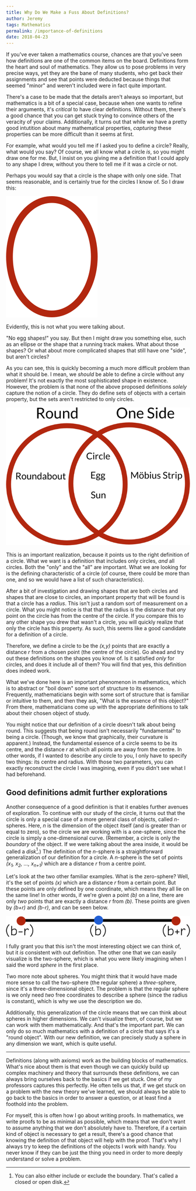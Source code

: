 ```yaml
---
title: Why Do We Make a Fuss About Definitions?
author: Jeremy
tags: Mathematics
permalink: /importance-of-definitions
date: 2018-04-23
---
```


If you've ever taken a mathematics course, chances are that you've seen how definitions are one of the common items on the board. Definitions form the heart and soul of mathematics. They allow us to pose problems in very precise ways, yet they are the bane of many students, who get back their assignments and see that points were deducted because things that seemed "minor" and weren't included were in fact quite important.

There's a case to be made that the details aren't always so important, but mathematics is a bit of a special case, because when one wants to refine their arguments, it's *critical* to have clear definitions. Without them, there's a good chance that you can get stuck trying to convince others of the veracity of your claims. Additionally, it turns out that while we have a pretty good intutition about many mathematical properties, *capturing* these properties can be more difficult than it seems at first.

For example, what would you tell me if I asked you to define a circle? Really, what would you say? Of course, we all know what a circle *is*, so you might draw one for me. But, I insist on you giving me a definition that I could apply to any shape I drew, without you there to tell me if it was a circle or not.

Perhaps you would say that a circle is the shape with only one side. That seems reasonable, and is certainly true for the circles I know of. So I draw this:

![](/images/fakeCircle.png)

Evidently, this is not what you were talking about.

"No egg shapes!" you say. But then I might draw you something else, such as an ellipse or the shape that a running track makes. What about those shapes? Or what about more complicated shapes that still have one "side", but aren't circles?

As you can see, this is quickly becoming a much more difficult problem than what it should be. I mean, we *should* be able to define a circle without any problem! It's not exactly the most sophisticated shape in existence. However, the problem is that none of the above proposed definitions *solely* capture the notion of a circle. They do define sets of objects with a certain property, but the sets aren't restricted to only circles.

![](/images/vennDiagramCircle.png)

This is an important realization, because it points us to the right definition of a circle. What we want is a definition that includes only circles, *and* all circles. Both the "only" and the "all" are important. What we are looking for is the defining characteristic of a circle (of course, there could be more than one, and so we would have a list of such characteristics).

After a bit of investigation and drawing shapes that are both circles and shapes that are close to circles, an important property that will be found is that a circle has a *radius*. This isn't just a random sort of measurement on a circle. What you might notice is that that the radius is the distance that *any* point on the circle has from the centre of the circle. If you compare this to any other shape you drew that wasn't a circle, you will quickly realize that only the circle has this property. As such, this seems like a good candidate for a definition of a circle.

Therefore, we define a circle to be the *(x,y)* points that are exactly a distance *r* from a chosen point (the centre of the circle). Go ahead and try out these definitions on the shapes you know of. Is it satisfied *only* for circles, and does it include all of them? You will find that yes, this definition does indeed work.

What we've done here is an important phenomenon in mathematics, which is to abstract or "boil down" some sort of structure to its essence. Frequently, mathematicians begin with some sort of structure that is familiar or intuitive to them, and then they ask, "What is the essence of this object?" From there, mathematicians come up with the appropriate definitions to talk about their chosen object of study.

You might notice that our definition of a circle doesn't talk about being round. This suggests that being round isn't necessarily "fundamental" to being a circle. (Though, we know that graphically, their curvature is apparent.) Instead, the fundamental essence of a circle seems to be its centre, and the distance *r* at which all points are away from the centre. In other words, if I wanted to describe any circle to you, I only have to specify two things: its centre and radius. With those two parameters, you can exactly reconstruct the circle I was imagining, even if you didn't see what I had beforehand.

## Good definitions admit further explorations

Another consequence of a good definition is that it enables further avenues of exploration. To continue with our study of the circle, it turns out that the circle is only a special case of a more general class of objects, called *n*-spheres. Here, *n* is the dimension of the object itself (and is greater than or equal to zero), so the circle we are working with is a one-sphere, since the circle is simply a one-dimensional curve. (Remember, a circle is only the *boundary* of the object. If we were talking about the area inside, it would be called a *disk*[^1].) The definition of the *n*-sphere is a straightforward generalization of our definition for a circle. A *n*-sphere is the set of points *(x<sub>1</sub>, x<sub>2</sub>, &#8230;, x<sub>n+1</sub>)* which are a distance *r* from a centre point.

Let's look at the two other familiar examples. What is the zero-sphere? Well, it's the set of points *(x)* which are a distance *r* from a certain point. But these points are only defined by one coordinate, which means they all lie on the same line! In other words, if we're given a point *(b)* on a line, there are only *two* points that are exactly a distance *r* from *(b)*. These points are given by *(b+r)* and *(b-r)*, and can be seen below.

![The somewhat boring zero-sphere](/images/zero-Sphere.png)

I fully grant you that this isn't the most interesting object we can think of, but it *is* consistent with out definition. The other one that we can easily visualize is the two-sphere, which is what you were likely imagining when I said the word *sphere* in the first place.

Two more note about spheres. You might think that it would have made more sense to call the two-sphere (the regular sphere) a *three*-sphere, since it's a three-dimensional object. The problem is that the regular sphere is we only need *two* free coordinates to describe a sphere (since the radius is constant), which is why we use the description we do.

Additionally, this generalization of the circle means that we can think about spheres in higher dimensions. We can't visualize them, of course, but we can work with them mathematically. And that's the important part. We can only do so much mathematics with a definition of a circle that says it's a "round object". With our new definition, we can precisely study a sphere in any dimension we want, which is quite useful.

---

Definitions (along with axioms) work as the building blocks of mathematics. What's nice about them is that even though we can quickly build up complex machinery and theory that surrounds these definitions, we can always bring ourselves back to the basics if we get stuck. One of my professors captures this perfectly. He often tells us that, if we get stuck on a problem with the new theory we've learned, we should always be able to go back to the basics in order to answer a question, or at least find a foothold into the problem.

For myself, this is often how I go about writing proofs. In mathematics, we write proofs to be as minimal as possible, which means that we don't want to assume anything that we don't absolutely have to. Therefore, if a certain kind of object is necessary to get a result, there's a good chance that knowing the definition of that object will help with the proof. That's why I always try to keep the definitions of the objects I work with handy. You never know if they can be just the thing you need in order to more deeply understand or solve a problem.

[^1]: You can also either include or exclude the boundary. That's called a closed or open disk.


